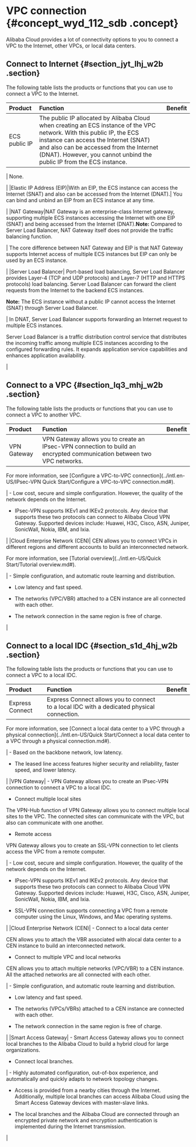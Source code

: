 # VPC connection {#concept_wyd_112_sdb .concept}

Alibaba Cloud provides a lot of connectivity options to you to connect a VPC to the Internet, other VPCs, or local data centers.

## Connect to Internet {#section_jyt_lhj_w2b .section}

The following table lists the products or functions that you can use to connect a VPC to the Internet.

|Product|Function|Benefit|
|:------|:-------|:------|
|ECS public IP| The public IP allocated by Alibaba Cloud when creating an ECS instance of the VPC network. With this public IP, the ECS instance can access the Internet \(SNAT\) and also can be accessed from the Internet \(DNAT\). However, you cannot unbind the public IP from the ECS instance.

 | None.

 |
|Elastic IP Address \(EIP\)|With an EIP, the ECS instance can access the Internet \(SNAT\) and also can be accessed from the Internet \(DNAT\).| You can bind and unbind an EIP from an ECS instance at any time.

 |
|NAT Gateway|NAT Gateway is an enterprise-class Internet gateway, supporting multiple ECS instances accessing the Internet with one EIP \(SNAT\) and being accessed from the Internet \(DNAT\).**Note:** Compared to Server Load Balancer, NAT Gateway itself does not provide the traffic balancing function.

| The core difference between NAT Gateway and EIP is that NAT Gateway supports Internet access of multiple ECS instances but EIP can only be used by an ECS instance.

 |
|Server Load Balancer| Port-based load balancing, Server Load Balancer provides Layer-4 \(TCP and UDP protocols\) and Layer-7 \(HTTP and HTTPS protocols\) load balancing. Server Load Balancer can forward the client requests from the Internet to the backend ECS instances.

 **Note:** The ECS instance without a public IP cannot access the Internet \(SNAT\) through Server Load Balancer.

 | In DNAT, Server Load Balancer supports forwarding an Internet request to multiple ECS instances.

 Server Load Balancer is a traffic distribution control service that distributes the incoming traffic among multiple ECS instances according to the configured forwarding rules. It expands application service capabilities and enhances application availability.

 |

## Connect to a VPC {#section_lq3_mhj_w2b .section}

The following table lists the products or functions that you can use to connect a VPC to another VPC.

|Product|Function|Benefit|
|:------|:-------|:------|
|VPN Gateway| VPN Gateway allows you to create an IPsec-VPN connection to build an encrypted communication between two VPC networks.

 For more information, see [Configure a VPC-to-VPC connection](../intl.en-US/IPsec-VPN Quick Start/Configure a VPC-to-VPC connection.md#).

 | -   Low cost, secure and simple configuration. However, the quality of the network depends on the Internet.

-   IPsec-VPN supports IKEv1 and IKEv2 protocols. Any device that supports these two protocols can connect to Alibaba Cloud VPN Gateway. Supported devices include: Huawei, H3C, Cisco, ASN, Juniper, SonicWall, Nokia, IBM, and Ixia.


 |
|Cloud Enterprise Network \(CEN\)| CEN allows you to connect VPCs in different regions and different accounts to build an interconnected network.

 For more information, see [Tutorial overview](../intl.en-US/Quick Start/Tutorial overview.md#).

 | -   Simple configuration, and automatic route learning and distribution.

-   Low latency and fast speed.

-   The networks \(VPC/VBR\) attached to a CEN instance are all connected with each other.

-   The network connection in the same region is free of charge.


 |

## Connect to a local IDC {#section_s1d_4hj_w2b .section}

The following table lists the products or functions that you can use to connect a VPC to a local IDC.

|Product|Function|Benefit|
|:------|:-------|:------|
|Express Connect| Express Connect allows you to connect to a local IDC with a dedicated physical connection.

 For more information, see [Connect a local data center to a VPC through a physical connection](../intl.en-US/Quick Start/Connect a local data center to a VPC through a physical connection.md#).

 | -   Based on the backbone network, low latency.

-   The leased line access features higher security and reliability, faster speed, and lower latency.


 |
|VPN Gateway| -   VPN Gateway allows you to create an IPsec-VPN connection to connect a VPC to a local IDC.

-   Connect multiple local sites

The VPN-Hub function of VPN Gateway allows you to connect multiple local sites to the VPC. The connected sites can communicate with the VPC, but also can communicate with one another.

-   Remote access

VPN Gateway allows you to create an SSL-VPN connection to let clients access the VPC from a remote computer.


 | -   Low cost, secure and simple configuration. However, the quality of the network depends on the Internet.

-   IPsec-VPN supports IKEv1 and IKEv2 protocols. Any device that supports these two protocols can connect to Alibaba Cloud VPN Gateway. Supported devices include: Huawei, H3C, Cisco, ASN, Juniper, SonicWall, Nokia, IBM, and Ixia.

-   SSL-VPN connection supports connecting a VPC from a remote computer using the Linux, Windows, and Mac operating systems.


 |
|Cloud Enterprise Network \(CEN\)| -   Connect to a local data center

CEN allows you to attach the VBR associated with alocal data center to a CEN instance to build an interconnected network.

-   Connect to multiple VPC and local networks

CEN allows you to attach multiple networks \(VPC/VBR\) to a CEN instance. All the attached networks are all connected with each other.


 | -   Simple configuration, and automatic route learning and distribution.

-   Low latency and fast speed.

-   The networks \(VPCs/VBRs\) attached to a CEN instance are connected with each other.

-   The network connection in the same region is free of charge.


 |
|Smart Access Gateway| -   Smart Access Gateway allows you to connect local branches to the Alibaba Cloud to build a hybrid cloud for large organizations.

-   Connect local branches.


 | -   Highly automated configuration, out-of-box experience, and automatically and quickly adapts to network topology changes.

-   Access is provided from a nearby cities through the Internet. Additionally, multiple local branches can access Alibaba Cloud using the Smart Access Gateway devices with master-slave links.

-   The local branches and the Alibaba Cloud are connected through an encrypted private network and encryption authentication is implemented during the Internet transmission.


 |

